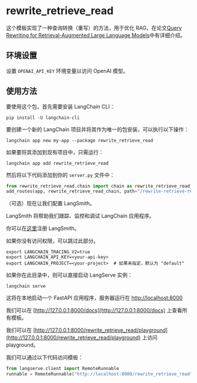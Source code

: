 # rewrite_retrieve_read

这个模板实现了一种查询转换（重写）的方法，用于优化 RAG，在论文[Query Rewriting for Retrieval-Augmented Large Language Models](https://arxiv.org/pdf/2305.14283.pdf)中有详细介绍。

## 环境设置

设置 `OPENAI_API_KEY` 环境变量以访问 OpenAI 模型。

## 使用方法

要使用这个包，首先需要安装 LangChain CLI：

```shell
pip install -U langchain-cli
```

要创建一个新的 LangChain 项目并将其作为唯一的包安装，可以执行以下操作：

```shell
langchain app new my-app --package rewrite_retrieve_read
```

如果要将其添加到现有项目中，只需运行：

```shell
langchain app add rewrite_retrieve_read
```

然后将以下代码添加到你的 `server.py` 文件中：

```python
from rewrite_retrieve_read.chain import chain as rewrite_retrieve_read_chain
add_routes(app, rewrite_retrieve_read_chain, path="/rewrite-retrieve-read")
```

（可选）现在让我们配置 LangSmith。

LangSmith 将帮助我们跟踪、监控和调试 LangChain 应用程序。

你可以在[这里](https://smith.langchain.com/)注册 LangSmith。

如果你没有访问权限，可以跳过此部分。

```shell
export LANGCHAIN_TRACING_V2=true
export LANGCHAIN_API_KEY=<your-api-key>
export LANGCHAIN_PROJECT=<your-project>  # 如果未指定，默认为 "default"
```

如果你在此目录中，则可以直接启动 LangServe 实例：

```shell
langchain serve
```

这将在本地启动一个 FastAPI 应用程序，服务器运行在 [http://localhost:8000](http://localhost:8000)

我们可以在 [http://127.0.0.1:8000/docs](http://127.0.0.1:8000/docs) 上查看所有模板。

我们可以在 [http://127.0.0.1:8000/rewrite_retrieve_read/playground](http://127.0.0.1:8000/rewrite_retrieve_read/playground) 上访问 playground。

我们可以通过以下代码访问模板：

```python
from langserve.client import RemoteRunnable
runnable = RemoteRunnable("http://localhost:8000/rewrite_retrieve_read")
```